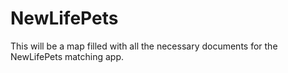 # NewLifePets
This will be a map filled with all the necessary documents for the NewLifePets matching app.
